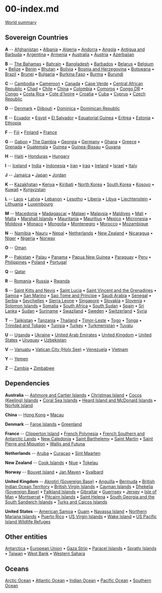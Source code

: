 
# 00-index.md

[World summary](xx.txt)


## Sovereign Countries

**A** --
[Afghanistan](af.txt) &bull;
[Albania](al.txt) &bull;
[Algeria](ag.txt) &bull;
[Andorra](an.txt) &bull;
[Angola](ao.txt) &bull;
[Antigua and Barbuda](ac.txt) &bull;
[Argentina](ar.txt) &bull;
[Armenia](am.txt) &bull;
[Australia](as.txt) &bull;
[Austria](au.txt) &bull;
[Azerbaijan](aj.txt) 

**B** --
[The Bahamas](bf.txt) &bull;
[Bahrain](ba.txt) &bull;
[Bangladesh](bg.txt) &bull;
[Barbados](bb.txt) &bull;
[Belarus](bo.txt) &bull;
[Belgium](be.txt) &bull;
[Belize](bh.txt) &bull;
[Benin](bn.txt) &bull;
[Bhutan](bt.txt) &bull;
[Bolivia](bl.txt) &bull;
[Bosnia and Herzegovina](bk.txt) &bull;
[Botswana](bc.txt) &bull;
[Brazil](br.txt) &bull;
[Brunei](bx.txt) &bull;
[Bulgaria](bu.txt) &bull;
[Burkina Faso](uv.txt) &bull;
[Burma](bm.txt) &bull;
[Burundi](by.txt) 

**C** --
[Cambodia](cb.txt) &bull;
[Cameroon](cm.txt) &bull;
[Canada](ca.txt) &bull;
[Cape Verde](cv.txt) &bull;
[Central African Republic](ct.txt) &bull;
[Chad](cd.txt) &bull;
[Chile](ci.txt) &bull;
[China](ch.txt) &bull;
[Colombia](co.txt) &bull;
[Comoros](cn.txt) &bull;
[Congo DR](cg.txt) &bull;
[Congo](cf.txt) &bull;
[Costa Rica](cs.txt) &bull;
[Cote d'Ivoire](iv.txt) &bull;
[Croatia](hr.txt) &bull;
[Cuba](cu.txt) &bull;
[Cyprus](cy.txt) &bull;
[Czech Republic](ez.txt) 

**D** --
[Denmark](da.txt) &bull;
[Djibouti](dj.txt) &bull;
[Dominica](do.txt) &bull;
[Dominican Republic](dr.txt) 

**E** --
[Ecuador](ec.txt) &bull;
[Egypt](eg.txt) &bull;
[El Salvador](es.txt) &bull;
[Equatorial Guinea](ek.txt) &bull;
[Eritrea](er.txt) &bull;
[Estonia](en.txt) &bull;
[Ethiopia](et.txt) 

**F** --
[Fiji](fj.txt) &bull;
[Finland](fi.txt) &bull;
[France](fr.txt) 

**G** --
[Gabon](gb.txt) &bull;
[The Gambia](ga.txt) &bull;
[Georgia](gg.txt) &bull;
[Germany](gm.txt) &bull;
[Ghana](gh.txt) &bull;
[Greece](gr.txt) &bull;
[Grenada](gj.txt) &bull;
[Guatemala](gt.txt) &bull;
[Guinea](gv.txt) &bull;
[Guinea-Bissau](pu.txt) &bull;
[Guyana](gy.txt) 

**H** --
[Haiti](ha.txt) &bull;
[Honduras](ho.txt) &bull;
[Hungary](hu.txt) 

**I** --
[Iceland](ic.txt) &bull;
[India](in.txt) &bull;
[Indonesia](id.txt) &bull;
[Iran](ir.txt) &bull;
[Iraq](iz.txt) &bull;
[Ireland](ei.txt) &bull;
[Israel](is.txt) &bull;
[Italy](it.txt) 

**J** --
[Jamaica](jm.txt) &bull;
[Japan](ja.txt) &bull;
[Jordan](jo.txt) 

**K** --
[Kazakhstan](kz.txt) &bull;
[Kenya](ke.txt) &bull;
[Kiribati](kr.txt) &bull;
[North Korea](kn.txt) &bull;
[South Korea](ks.txt) &bull;
[Kosovo](kv.txt) &bull;
[Kuwait](ku.txt) &bull;
[Kyrgyzstan](kg.txt) 

**L** --
[Laos](la.txt) &bull;
[Latvia](lg.txt) &bull;
[Lebanon](le.txt) &bull;
[Lesotho](lt.txt) &bull;
[Liberia](li.txt) &bull;
[Libya](ly.txt) &bull;
[Liechtenstein](ls.txt) &bull;
[Lithuania](lh.txt) &bull;
[Luxembourg](lu.txt) 

**M** --
[Macedonia](mk.txt) &bull;
[Madagascar](ma.txt) &bull;
[Malawi](mi.txt) &bull;
[Malaysia](my.txt) &bull;
[Maldives](mv.txt) &bull;
[Mali](ml.txt) &bull;
[Malta](mt.txt) &bull;
[Marshall Islands](rm.txt) &bull;
[Mauritania](mr.txt) &bull;
[Mauritius](mp.txt) &bull;
[Mexico](mx.txt) &bull;
[Micronesia](fm.txt) &bull;
[Moldova](md.txt) &bull;
[Monaco](mn.txt) &bull;
[Mongolia](mg.txt) &bull;
[Montenegro](mj.txt) &bull;
[Morocco](mo.txt) &bull;
[Mozambique](mz.txt) 

**N** --
[Namibia](wa.txt) &bull;
[Nauru](nr.txt) &bull;
[Nepal](np.txt) &bull;
[Netherlands](nl.txt) &bull;
[New Zealand](nz.txt) &bull;
[Nicaragua](nu.txt) &bull;
[Niger](ng.txt) &bull;
[Nigeria](ni.txt) &bull;
[Norway](no.txt) 

**O** --
[Oman](mu.txt) 

**P** --
[Pakistan](pk.txt) &bull;
[Palau](ps.txt) &bull;
[Panama](pm.txt) &bull;
[Papua New Guinea](pp.txt) &bull;
[Paraguay](pa.txt) &bull;
[Peru](pe.txt) &bull;
[Philippines](rp.txt) &bull;
[Poland](pl.txt) &bull;
[Portugal](po.txt) 

**Q** --
[Qatar](qa.txt)

**R** --
[Romania](ro.txt) &bull;
[Russia](rs.txt) &bull;
[Rwanda](rw.txt) 

**S** --
[Saint Kitts and Nevis](sc.txt) &bull;
[Saint Lucia](st.txt) &bull;
[Saint Vincent and the Grenadines](vc.txt) &bull;
[Samoa](ws.txt) &bull;
[San Marino](sm.txt) &bull;
[Sao Tome and Principe](tp.txt) &bull;
[Saudi Arabia](sa.txt) &bull;
[Senegal](sg.txt) &bull;
[Serbia](ri.txt) &bull;
[Seychelles](se.txt) &bull;
[Sierra Leone](sl.txt) &bull;
[Singapore](sn.txt) &bull;
[Slovakia](lo.txt) &bull;
[Slovenia](si.txt) &bull;
[Solomon Islands](bp.txt) &bull;
[Somalia](so.txt) &bull;
[South Africa](sf.txt) &bull;
[South Sudan](od.txt) &bull;
[Spain](sp.txt) &bull;
[Sri Lanka](ce.txt) &bull;
[Sudan](su.txt) &bull;
[Suriname](ns.txt) &bull;
[Swaziland](wz.txt) &bull;
[Sweden](sw.txt) &bull;
[Switzerland](sz.txt) &bull;
[Syria](sy.txt) 

**T** --
[Tajikistan](ti.txt) &bull;
[Tanzania](tz.txt) &bull;
[Thailand](th.txt) &bull;
[Timor-Leste](tt.txt) &bull;
[Togo](to.txt) &bull;
[Tonga](tn.txt) &bull;
[Trinidad and Tobago](td.txt) &bull;
[Tunisia](ts.txt) &bull;
[Turkey](tu.txt) &bull;
[Turkmenistan](tx.txt) &bull;
[Tuvalu](tv.txt) 

**U** --
[Uganda](ug.txt) &bull;
[Ukraine](up.txt) &bull;
[United Arab Emirates](ae.txt) &bull;
[United Kingdom](uk.txt) &bull;
[United States](us.txt) &bull;
[Uruguay](uy.txt) &bull;
[Uzbekistan](uz.txt) 

**V** --
[Vanuatu](nh.txt) &bull;
[Vatican City (Holy See)](vt.txt) &bull;
[Venezuela](ve.txt) &bull;
[Vietnam](vm.txt) 

**Y** --
[Yemen](ym.txt) 

**Z** --
[Zambia](za.txt) &bull;
[Zimbabwe](zi.txt) 


## Dependencies

**Australia** --
[Ashmore and Cartier Islands](at.txt) &bull;
[Christmas Island](kt.txt) &bull;
[Cocos (Keeling) Islands](ck.txt) &bull;
[Coral Sea Islands](cr.txt) &bull;
[Heard Island and McDonald Islands](hm.txt) &bull;
[Norfolk Island](nf.txt) 

**China** --
[Hong Kong](hk.txt) &bull;
[Macau](mc.txt) 

**Denmark** --
[Faroe Islands](fo.txt) &bull;
[Greenland](gl.txt) 

**France** --
[Clipperton Island](ip.txt) &bull;
[French Polynesia](fp.txt) &bull;
[French Southern and Antarctic Lands](fs.txt) &bull;
[New Caledonia](nc.txt) &bull;
[Saint Barthelemy](tb.txt) &bull;
[Saint Martin](rn.txt) &bull;
[Saint Pierre and Miquelon](sb.txt) &bull;
[Wallis and Futuna](wf.txt) 

**Netherlands** --
[Aruba](aa.txt) &bull;
[Curacao](cc.txt) &bull;
[Sint Maarten](sk.txt) 

**New Zealand** --
[Cook Islands](cw.txt) &bull;
[Niue](ne.txt) &bull;
[Tokelau](tl.txt) 

**Norway** --
[Bouvet Island](bv.txt) &bull;
[Jan Mayen](jn.txt) &bull;
[Svalbard](sv.txt) 

**United Kingdom** --
[Akrotiri (Sovereign Base)](ax.txt) &bull;
[Anguilla](av.txt) &bull;
[Bermuda](bd.txt) &bull;
[British Indian Ocean Territory](io.txt) &bull;
[British Virgin Islands](vi.txt) &bull;
[Cayman Islands](cj.txt) &bull;
[Dhekelia (Sovereign Base)](dx.txt) &bull;
[Falkland Islands](fk.txt) &bull;
[Gibraltar](gi.txt) &bull;
[Guernsey](gk.txt) &bull;
[Jersey](je.txt) &bull;
[Isle of Man](im.txt) &bull;
[Montserrat](mh.txt) &bull;
[Pitcairn Islands](pc.txt) &bull;
[Saint Helena](sh.txt) &bull;
[South Georgia and the South Sandwich Islands](sx.txt) &bull;
[Turks and Caicos Islands](tk.txt) 

**United States** --
[American Samoa](aq.txt) &bull;
[Guam](gq.txt) &bull;
[Navassa Island](bq.txt) &bull;
[Northern Mariana Islands](cq.txt) &bull;
[Puerto Rico](rq.txt) &bull;
[US Virgin Islands](vq.txt) &bull;
[Wake Island](wq.txt) &bull;
[US Pacific Island Wildlife Refuges](um.txt) 


## Other entities

[Antarctica](ay.txt) &bull;
[European Union](ee.txt) &bull;
[Gaza Strip](gz.txt) &bull;
[Paracel Islands](pf.txt) &bull;
[Spratly Islands](pg.txt) &bull;
[Taiwan](tw.txt) &bull;
[West Bank](we.txt) &bull;
[Western Sahara](wi.txt) 


## Oceans

[Arctic Ocean](xq.txt) &bull;
[Atlantic Ocean](zh.txt) &bull;
[Indian Ocean](xo.txt) &bull;
[Pacific Ocean](zn.txt) &bull;
[Southern Ocean](oo.txt) 

